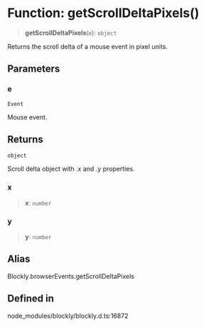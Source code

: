 # Function: getScrollDeltaPixels()

> **getScrollDeltaPixels**(`e`): `object`

Returns the scroll delta of a mouse event in pixel units.

## Parameters

### e

`Event`

Mouse event.

## Returns

`object`

Scroll delta object with .x and .y
properties.

### x

> **x**: `number`

### y

> **y**: `number`

## Alias

Blockly.browserEvents.getScrollDeltaPixels

## Defined in

node_modules/blockly/blockly.d.ts:16872
